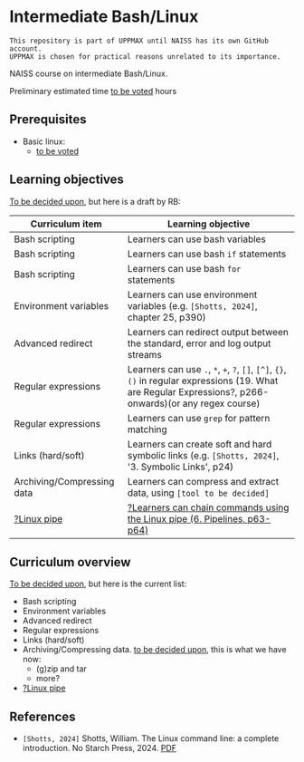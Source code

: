 # Intermediate Bash/Linux

```text
This repository is part of UPPMAX until NAISS has its own GitHub account.
UPPMAX is chosen for practical reasons unrelated to its importance.
```

NAISS course on intermediate Bash/Linux.

Preliminary estimated time [to be voted](https://github.com/UPPMAX/naiss_intermediate_bash_linux/issues/2) hours

## Prerequisites

- Basic linux:
    - [to be voted](https://github.com/UPPMAX/naiss_intermediate_bash_linux/issues/1)

## Learning objectives

[To be decided upon](https://github.com/UPPMAX/naiss_intermediate_bash_linux/issues/4),
but here is a draft by RB:

Curriculum item                                                                |Learning objective
-------------------------------------------------------------------------------|-----------------------------------------------------
Bash scripting                                                                 |Learners can use bash variables
Bash scripting                                                                 |Learners can use bash `if` statements
Bash scripting                                                                 |Learners can use bash `for` statements
Environment variables                                                          |Learners can use environment variables (e.g. `[Shotts, 2024]`, chapter 25, p390)
Advanced redirect                                                              |Learners can redirect output between the standard, error and log output streams
Regular expressions                                                            |Learners can use `.`, `*`, `+`, `?`, `[]`, `[^]`, `{}`, `()` in regular expressions (19. What are Regular Expressions?, p266-onwards)(or any regex course)
Regular expressions                                                            |Learners can use `grep` for pattern matching
Links (hard/soft)                                                              |Learners can create soft and hard symbolic links (e.g. `[Shotts, 2024]`, '3. Symbolic Links', p24)
Archiving/Compressing data                                                     |Learners can compress and extract data, using `[tool to be decided]`
[?Linux pipe](https://github.com/UPPMAX/naiss_intermediate_bash_linux/issues/6)|[?Learners can chain commands using the Linux pipe (6. Pipelines, p63-p64)](https://github.com/UPPMAX/naiss_intermediate_bash_linux/issues/6)

## Curriculum overview

[To be decided upon](https://github.com/UPPMAX/naiss_intermediate_bash_linux/issues/3), but here is the current list:

- Bash scripting 
- Environment variables 
- Advanced redirect 
- Regular expressions 
- Links (hard/soft) 
- Archiving/Compressing data. [to be decided upon](https://github.com/UPPMAX/naiss_intermediate_bash_linux/issues/5), this is what we have now:
    - (g)zip and tar
    - more?
- [?Linux pipe](https://github.com/UPPMAX/naiss_intermediate_bash_linux/issues/6)

## References

- `[Shotts, 2024]` Shotts, William. The Linux command line: a complete introduction. No Starch Press, 2024. [PDF](the_linux_command_line.pdf)
